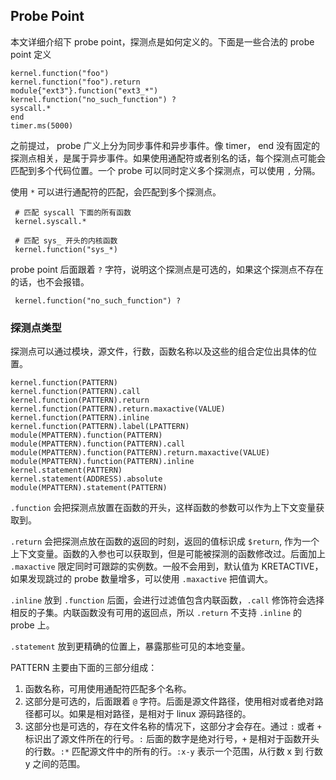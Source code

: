 ## Probe Point

本文详细介绍下 probe point，探测点是如何定义的。下面是一些合法的 probe point 定义

```
kernel.function("foo")
kernel.function("foo").return
module{"ext3"}.function("ext3_*")
kernel.function("no_such_function") ?
syscall.*
end
timer.ms(5000)
```

之前提过， probe 广义上分为同步事件和异步事件。像 timer， end 没有固定的探测点相关，是属于异步事件。如果使用通配符或者别名的话，每个探测点可能会匹配到多个代码位置。一个 probe 可以同时定义多个探测点，可以使用 `,` 分隔。 

使用 `*` 可以进行通配符的匹配，会匹配到多个探测点。

```
 # 匹配 syscall 下面的所有函数
 kernel.syscall.*

 # 匹配 sys_ 开头的内核函数
 kernel.function("sys_*)
```

probe point 后面跟着 `?` 字符，说明这个探测点是可选的，如果这个探测点不存在的话，也不会报错。

```
 kernel.function("no_such_function") ?
```

### 探测点类型

探测点可以通过模块，源文件，行数，函数名称以及这些的组合定位出具体的位置。

```
kernel.function(PATTERN)
kernel.function(PATTERN).call
kernel.function(PATTERN).return
kernel.function(PATTERN).return.maxactive(VALUE)
kernel.function(PATTERN).inline
kernel.function(PATTERN).label(LPATTERN)
module(MPATTERN).function(PATTERN)
module(MPATTERN).function(PATTERN).call
module(MPATTERN).function(PATTERN).return.maxactive(VALUE)
module(MPATTERN).function(PATTERN).inline
kernel.statement(PATTERN)
kernel.statement(ADDRESS).absolute
module(MPATTERN).statement(PATTERN)
```

`.function` 会把探测点放置在函数的开头，这样函数的参数可以作为上下文变量获取到。

`.return` 会把探测点放在函数的返回的时刻，返回的值标识成 `$return`, 作为一个上下文变量。函数的入参也可以获取到，但是可能被探测的函数修改过。后面加上 `.maxactive` 限定同时可跟踪的实例数。一般不会用到，默认值为 KRETACTIVE，如果发现跳过的 probe 数量增多，可以使用 `.maxactive` 把值调大。

`.inline` 放到 `.function` 后面，会进行过滤值包含内联函数，`.call` 修饰符会选择相反的子集。内联函数没有可用的返回点，所以 `.return` 不支持 `.inline` 的 probe 上。

`.statement` 放到更精确的位置上，暴露那些可见的本地变量。

PATTERN 主要由下面的三部分组成：
 1. 函数名称，可用使用通配符匹配多个名称。
 2. 这部分是可选的，后面跟着 `@` 字符。后面是源文件路径，使用相对或者绝对路径都可以。如果是相对路径，是相对于 linux 源码路径的。
 3. 这部分也是可选的，存在文件名称的情况下，这部分才会存在。通过 `:` 或者 `+` 标识出了源文件所在的行号。`:` 后面的数字是绝对行号，`+` 是相对于函数开头的行数。`:*` 匹配源文件中的所有的行。`:x-y` 表示一个范围，从行数 x 到 行数 y 之间的范围。 
